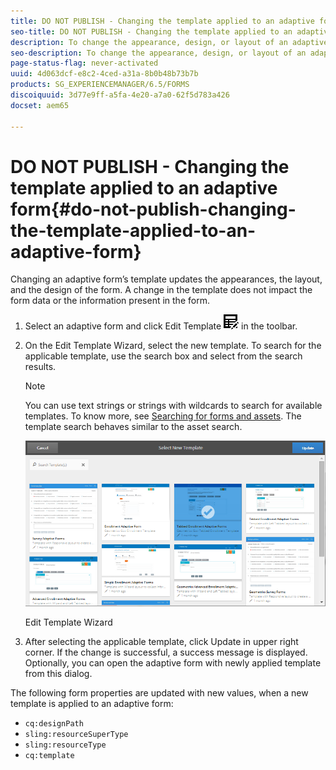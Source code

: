 ```yaml
---
title: DO NOT PUBLISH - Changing the template applied to an adaptive form
seo-title: DO NOT PUBLISH - Changing the template applied to an adaptive form
description: To change the appearance, design, or layout of an adaptive form, you can change the template applied to it without impacting the form contents.
seo-description: To change the appearance, design, or layout of an adaptive form, you can change the template applied to it without impacting the form contents.
page-status-flag: never-activated
uuid: 4d063dcf-e8c2-4ced-a31a-8b0b48b73b7b
products: SG_EXPERIENCEMANAGER/6.5/FORMS
discoiquuid: 3d77e9ff-a5fa-4e20-a7a0-62f5d783a426
docset: aem65

---
```


# DO NOT PUBLISH - Changing the template applied to an adaptive form{#do-not-publish-changing-the-template-applied-to-an-adaptive-form}

Changing an adaptive form’s template updates the appearances, the layout, and the design of the form. A change in the template does not impact the form data or the information present in the form.

1. Select an adaptive form and click Edit Template ![](assets/aem6forms_tableedit.png) in the toolbar.
1. On the Edit Template Wizard, select the new template. To search for the applicable template, use the search box and select from the search results.

   >[!NOTE]
   >
   >You can use text strings or strings with wildcards to search for available templates. To know more, see [Searching for forms and assets](../../../forms/using/searching-forms-or-assets.md). The template search behaves similar to the asset search.

   ![Edit Template Wizard](assets/apply_new_template.png)

   Edit Template Wizard

1. After selecting the applicable template, click Update in upper right corner. If the change is successful, a success message is displayed. Optionally, you can open the adaptive form with newly applied template from this dialog.

The following form properties are updated with new values, when a new template is applied to an adaptive form:

* `cq:designPath`
* `sling:resourceSuperType`
* `sling:resourceType`
* `cq:template`

